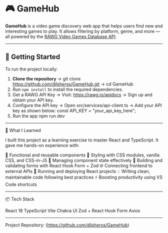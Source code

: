 # 🎮 GameHub

**GameHub** is a video game discovery web app that helps users find new and interesting games to play. It allows filtering by platform, genre, and more — all powered by the [RAWG Video Games Database API](https://rawg.io/apidocs).

---

## 🚀 Getting Started

To run the project locally:

1. **Clone the repository**
   -> git clone https://github.com/dilsherss/GameHub.git
   -> cd GameHub
2. Run `npm install` to install the required dependencies.
3. Get a RAWG API Key
   -> Visit: https://rawg.io/apidocs
   -> Sign up and obtain your API key.
4. Configure the API key
   -> Open src/services/api-client.ts
   -> Add your API key as shown below:
   const API_KEY = "your_api_key_here";
5. Run the app
   npm run dev

---

🧠 What I Learned

I built this project as a learning exercise to master React and TypeScript. It gave me hands-on experience with:

🔁 Functional and reusable components
🎨 Styling with CSS modules, vanilla CSS, and CSS-in-JS
🧠 Managing component state effectively
📝 Building and validating forms with React Hook Form + Zod
🌐 Connecting frontend to external APIs
🚀 Running and deploying React projects
💡 Writing clean, maintainable code following best practices
⚡ Boosting productivity using VS Code shortcuts

---

📦 Tech Stack

React 18
TypeScript
Vite
Chakra UI
Zod + React Hook Form
Axios

---

Project Repository: (https://github.com/dilsherss/GameHub)
